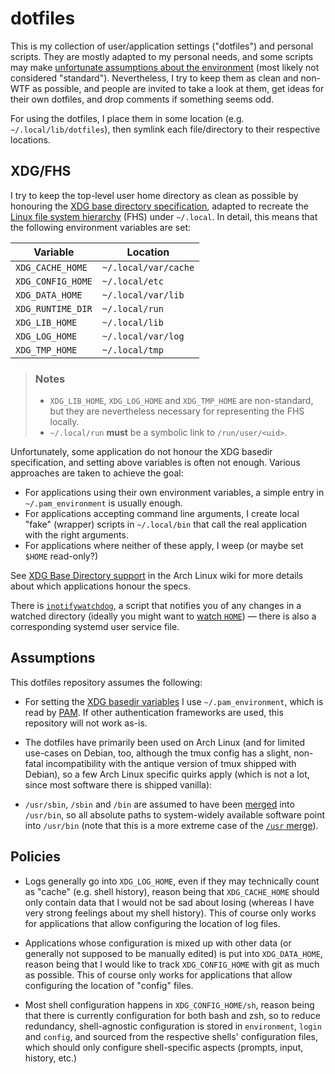 dotfiles
========

This is my collection of user/application settings ("dotfiles") and personal
scripts. They are mostly adapted to my personal needs, and some scripts may make
[unfortunate assumptions about the environment](#assumptions) (most likely not
considered "standard"). Nevertheless, I try to keep them as clean and non-WTF as
possible, and people are invited to take a look at them, get ideas for their own
dotfiles, and drop comments if something seems odd.

For using the dotfiles, I place them in some location (e.g.
`~/.local/lib/dotfiles`), then symlink each file/directory to their respective
locations.


XDG/FHS
-------

I try to keep the top-level user home directory as clean as possible by
honouring the [XDG base directory
specification](https://specifications.freedesktop.org/basedir-spec/latest/index.html),
adapted to recreate the [Linux file system
hierarchy](http://linux.die.net/man/7/hier) (FHS) under `~/.local`. In detail,
this means that the following environment variables are set:

| Variable          | Location             |
| ----------------- | -------------------- |
| `XDG_CACHE_HOME`  | `~/.local/var/cache` |
| `XDG_CONFIG_HOME` | `~/.local/etc`       |
| `XDG_DATA_HOME`   | `~/.local/var/lib`   |
| `XDG_RUNTIME_DIR` | `~/.local/run`       |
| `XDG_LIB_HOME`    | `~/.local/lib`       |
| `XDG_LOG_HOME`    | `~/.local/var/log`   |
| `XDG_TMP_HOME`    | `~/.local/tmp`       |

> ### Notes
> * `XDG_LIB_HOME`, `XDG_LOG_HOME` and `XDG_TMP_HOME` are non-standard, but they
>   are nevertheless necessary for representing the FHS locally.
> * `~/.local/run` **must** be a symbolic link to `/run/user/<uid>`.

Unfortunately, some application do not honour the XDG basedir specification, and
setting above variables is often not enough. Various approaches are taken to
achieve the goal:

* For applications using their own environment variables, a simple entry in
  `~/.pam_environment` is usually enough.
* For applications accepting command line arguments, I create local "fake"
  (wrapper) scripts in `~/.local/bin` that call the real application with the
  right arguments.
* For applications where neither of these apply, I weep (or maybe set `$HOME`
  read-only?)

See [XDG Base Directory
support](https://wiki.archlinux.org/index.php/XDG_Base_Directory_support) in the
Arch Linux wiki for more details about which applications honour the specs.

There is [`inotifywatchdog`](.local/bin/inotifywatchdog), a script that notifies
you of any changes in a watched directory (ideally you might want to [watch
`HOME`](.local/etc/inotifywatchdog/config)) &mdash; there is also a
corresponding systemd user service file.


Assumptions
-----------

This dotfiles repository assumes the following:

* For setting the [XDG basedir variables](#xdgfhs) I use `~/.pam_environment`,
  which is read by [PAM](https://wiki.archlinux.org/index.php/PAM). If other
  authentication frameworks are used, this repository will not work as-is.

* The dotfiles have primarily been used on Arch Linux (and for limited use-cases
  on Debian, too, although the tmux config has a slight, non-fatal
  incompatibility with the antique version of tmux shipped with Debian), so a
  few Arch Linux specific quirks apply (which is not a lot, since most software
  there is shipped vanilla):

* `/usr/sbin`, `/sbin` and `/bin` are assumed to have been
  [merged](https://www.archlinux.org/news/binaries-move-to-usrbin-requiring-update-intervention/)
  into `/usr/bin`, so all absolute paths to system-widely available software
  point into `/usr/bin` (note that this is a more extreme case of the [`/usr`
  merge](https://www.freedesktop.org/wiki/Software/systemd/TheCaseForTheUsrMerge/)).


Policies
--------

* Logs generally go into `XDG_LOG_HOME`, even if they may technically count as
  "cache" (e.g. shell history), reason being that `XDG_CACHE_HOME` should only
  contain data that I would not be sad about losing (whereas I have very strong
  feelings about my shell history). This of course only works for applications
  that allow configuring the location of log files.

* Applications whose configuration is mixed up with other data (or generally not
  supposed to be manually edited) is put into `XDG_DATA_HOME`, reason being that
  I would like to track `XDG_CONFIG_HOME` with git as much as possible. This of
  course only works for applications that allow configuring the location of
  "config" files.

* Most shell configuration happens in `XDG_CONFIG_HOME/sh`, reason being that
  there is currently configuration for both bash and zsh, so to reduce
  redundancy, shell-agnostic configuration is stored in `environment`, `login`
  and `config`, and sourced from the respective shells' configuration files,
  which should only configure shell-specific aspects (prompts, input, history,
  etc.)
